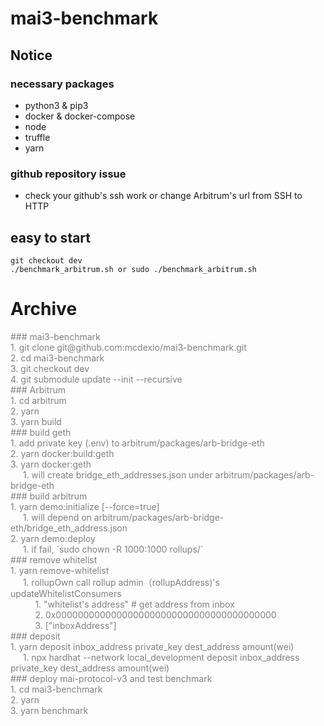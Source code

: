 # mai3-benchmark
## Notice
### necessary packages
* python3 & pip3
* docker & docker-compose
* node
* truffle
* yarn
### github repository issue
* check your github's ssh work or change Arbitrum's url from SSH to HTTP
## easy to start
`git checkout dev` <br>
`./benchmark_arbitrum.sh or sudo ./benchmark_arbitrum.sh`

# Archive
<span style="color:gray">
### mai3-benchmark <br>
1. git clone git@github.com:mcdexio/mai3-benchmark.git <br>
2. cd mai3-benchmark <br>
3. git checkout dev <br>
4. git submodule update --init --recursive <br>
### Arbitrum <br>
1. cd arbitrum <br>
2. yarn <br>
3. yarn build <br>
### build geth <br>
1. add private key (.env) to arbitrum/packages/arb-bridge-eth <br>
2. yarn docker:build:geth <br>
3. yarn docker:geth <br>
&nbsp&nbsp&nbsp&nbsp   1.  will create bridge_eth_addresses.json under arbitrum/packages/arb-bridge-eth <br>
### build arbitrum <br>
1. yarn demo:initialize [--force=true] <br>
&nbsp&nbsp&nbsp&nbsp   1. will depend on arbitrum/packages/arb-bridge-eth/bridge_eth_address.json <br>
2. yarn demo:deploy <br>
&nbsp&nbsp&nbsp&nbsp   1. if fail, `sudo chown -R 1000:1000 rollups/` <br>
### remove whitelist <br>
1. yarn remove-whitelist <br>
&nbsp&nbsp&nbsp&nbsp   1. rollupOwn call rollup admin（rollupAddress)'s updateWhitelistConsumers <br>
&nbsp&nbsp&nbsp&nbsp &nbsp&nbsp&nbsp&nbsp     1. "whitelist's address" # get address from inbox <br>
&nbsp&nbsp&nbsp&nbsp &nbsp&nbsp&nbsp&nbsp     2. 0x0000000000000000000000000000000000000000 <br>
&nbsp&nbsp&nbsp&nbsp &nbsp&nbsp&nbsp&nbsp     3. ["inboxAddress"] <br>
### deposit <br>
1. yarn deposit inbox_address private_key dest_address amount(wei) <br>
&nbsp&nbsp&nbsp&nbsp   1. npx hardhat --network local_development deposit inbox_address private_key dest_address amount(wei) <br>
### deploy mai-protocol-v3 and test benchmark <br>
1. cd mai3-benchmark <br>
2. yarn <br>
3. yarn benchmark <br>
</span>